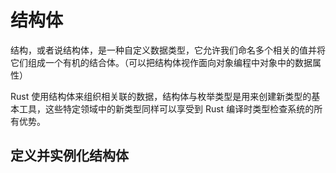 # 结构体
结构，或者说结构体，是一种自定义数据类型，它允许我们命名多个相关的值并将它们组成一个有机的结合体。（可以把结构体视作面向对象编程中对象中的数据属性）

Rust 使用结构体来组织相关联的数据，结构体与枚举类型是用来创建新类型的基本工具，这些特定领域中的新类型同样可以享受到 Rust 编译时类型检查系统的所有优势。

## 定义并实例化结构体
